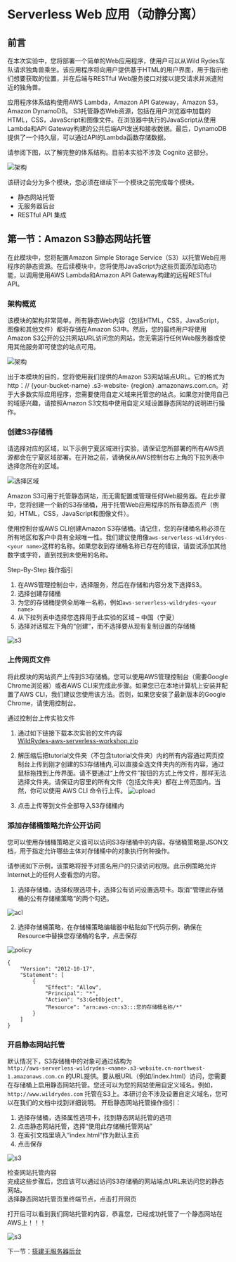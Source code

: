 # Serverless Web 应用（动静分离）

## 前言
在本次实验中，您将部署一个简单的Web应用程序，使用户可以从Wild Rydes车队请求独角兽乘坐。该应用程序将向用户提供基于HTML的用户界面，用于指示他们想要获取的位置，并在后端与RESTful Web服务接口对接以提交请求并派遣附近的独角兽。

应用程序体系结构使用AWS Lambda，Amazon API Gateway，Amazon S3，Amazon DynamoDB。 S3托管静态Web资源，包括在用户浏览器中加载的HTML，CSS，JavaScript和图像文件。在浏览器中执行的JavaScript从使用Lambda和API Gateway构建的公共后端API发送和接收数据。最后，DynamoDB提供了一个持久层，可以通过API的Lambda函数存储数据。

请参阅下图，以了解完整的体系结构。目前本实验不涉及 Cognito 这部分。  

![架构](./img/Picture1.png)

该研讨会分为多个模块，您必须在继续下一个模块之前完成每个模块。
* 静态网站托管
* 无服务器后台
* RESTful API 集成

## 第一节：Amazon S3静态网站托管

在此模块中，您将配置Amazon Simple Storage Service（S3）以托管Web应用程序的静态资源。在后续模块中，您将使用JavaScript为这些页面添加动态功能，以调用使用AWS Lambda和Amazon API Gateway构建的远程RESTful API。

### 架构概览
该模块的架构非常简单。所有静态Web内容（包括HTML，CSS，JavaScript，图像和其他文件）都将存储在Amazon S3中。然后，您的最终用户将使用Amazon S3公开的公共网站URL访问您的网站。您无需运行任何Web服务器或使用其他服务即可使您的站点可用。

![架构](./img/Picture2.png)

出于本模块的目的，您将使用我们提供的Amazon S3网站端点URL。它的格式为http：// {your-bucket-name} .s3-website- {region} .amazonaws.com.cn。对于大多数实际应用程序，您需要使用自定义域来托管您的站点。如果您对使用自己的域感兴趣，请按照Amazon S3文档中使用自定义域设置静态网站的说明进行操作。

### 创建S3存储桶

请选择对应的区域，以下示例宁夏区域进行实验，请保证您所部署的所有AWS资源都会在宁夏区域部署。在开始之前，请确保从AWS控制台右上角的下拉列表中选择您所在的区域。

![选择区域](./img/Picture3.png)
  
Amazon S3可用于托管静态网站，而无需配置或管理任何Web服务器。在此步骤中，您将创建一个新的S3存储桶，用于托管Web应用程序的所有静态资产（例如，HTML，CSS，JavaScript和图像文件）。  
  
使用控制台或AWS CLI创建Amazon S3存储桶。请记住，您的存储桶名称必须在所有地区和客户中具有全球唯一性。我们建议使用像`aws-serverless-wildrydes-<your name>`这样的名称。如果您收到存储桶名称已存在的错误，请尝试添加其他数字或字符，直到找到未使用的名称。

Step-By-Step 操作指引  
1. 在AWS管理控制台中，选择服务，然后在存储和内容分发下选择S3。
2. 选择创建存储桶
3. 为您的存储桶提供全局唯一名称，例如`aws-serverless-wildrydes-<your name>`
4. 从下拉列表中选择您选择用于此实验的区域 – 中国（宁夏）
5. 选择对话框左下角的“创建”，而不选择要从现有复制设置的存储桶

![s3](./img/Picture4.png)

### 上传网页文件  
将此模块的网站资产上传到S3存储桶。您可以使用AWS管理控制台（需要Google Chrome浏览器）或者AWS CLI来完成此步骤。如果您已在本地计算机上安装并配置了AWS CLI，我们建议您使用该方法。否则，如果您安装了最新版本的Google Chrome，请使用控制台。  
  
通过控制台上传实验文件  
1. 通过如下链接下载本次实验的文件内容  
[WildRydes-aws-serverless-workshop.zip](./WildRydes-aws-serverless-workshop.zip)  
1. 解压缩后把tutorial文件夹（不包含tutorial文件夹）内的所有内容通过网页控制台上传到刚才创建的S3存储桶内,可以直接全选文件夹内的所有内容，通过鼠标拖拽到上传界面。请不要通过“上传文件”按钮的方式上传文件，那样无法选择文件夹。请保证内容里的所有文件（包括文件夹）都在上传范围内。当然，你可以使用 AWS CLI 命令行上传。
![upload](./img/Picture5.png)

3. 点击上传等到文件全部导入S3存储桶内

### 添加存储桶策略允许公开访问  
您可以使用存储桶策略定义谁可以访问S3存储桶中的内容。存储桶策略是JSON文档，用于指定允许哪些主体对存储桶中的对象执行何种操作。   
  
请参阅如下示例，该策略将授予对匿名用户的只读访问权限。此示例策略允许Internet上的任何人查看您的内容。  
1. 选择存储桶，选择权限选项卡，选择公有访问设置选项卡。取消“管理此存储桶的公有存储桶策略“的两个勾选。
  
![acl](./img/Picturep1.png)
  
2. 选择存储桶策略，在存储桶策略编辑器中粘贴如下代码示例，确保在Resource中替换您存储桶的名字，点击保存  
  
![policy](./img/Picture6.png)

    {
        "Version": "2012-10-17",
        "Statement": [
            {
                "Effect": "Allow",
                "Principal": "*",
                "Action": "s3:GetObject",
                "Resource": "arn:aws-cn:s3:::您的存储桶名称/*"
            }
        ]
    }

### 开启静态网站托管
默认情况下，S3存储桶中的对象可通过结构为  
`http://aws-serverless-wildrydes-<name>.s3-website.cn-northwest-1.amazonaws.com.cn` 的URL提供。要从根URL（例如/index.html）访问，您需要在存储桶上启用静态网站托管。您还可以为您的网站使用自定义域名。例如，`http://www.wildrydes.com` 托管在S3上。本研讨会不涉及设置自定义域名，您可以在我们的文档中找到详细说明。
开启静态网站托管操作指引：
1. 选择存储桶，选择属性选项卡，找到静态网站托管的选项
2. 点击静态网站托管，选择“使用此存储桶托管网站”
3. 在索引文档里填入“index.html”作为默认主页
4. 点击保存

![s3](./img/Picture7.png)

检查网站托管内容  
完成这些步骤后，您应该可以通过访问S3存储桶的网站端点URL来访问您的静态网站。  
选择静态网站托管页里终端节点，点击打开网页  
   
打开后可以看到我们网站托管的内容，恭喜您，已经成功托管了一个静态网站在AWS上！！！  

![s3](./img/Picture8.png)
    
    
   
下一节：[搭建无服务器后台](./readme2.md)
